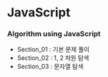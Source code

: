 <body>
	<h1>JavaScript</h1>
	<section>
    		<h3>Algorithm using JavaScript</h3>
		<ul>
			<li>Section_01 : 기본 문제 풀이</li>
			<li>Section_02 : 1, 2 차원 탐색</li>
			<li>Section_03 : 문자열 탐색</li>
		</ul>
	</section>
</body>
  
